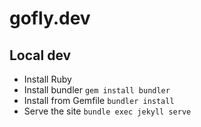 # gofly.dev

## Local dev

- Install Ruby
- Install bundler `gem install bundler`
- Install from Gemfile `bundler install`
- Serve the site `bundle exec jekyll serve`